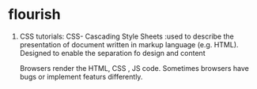# flourish

1. CSS tutorials:
   CSS- Cascading Style Sheets :used to describe the presentation of document written in markup language (e.g. HTML). Designed to enable the separation fo design and content

   Browsers render the HTML, CSS , JS code. Sometimes browsers have bugs or implement featurs differently. 
